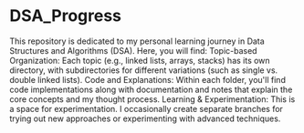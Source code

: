 # DSA_Progress
 This repository is dedicated to my personal learning journey in Data Structures and Algorithms (DSA). Here, you will find:      Topic-based Organization: Each topic (e.g., linked lists, arrays, stacks) has its own directory, with subdirectories for different variations (such as single vs. double linked lists).     Code and Explanations: Within each folder, you'll find code implementations along with documentation and notes that explain the core concepts and my thought process.     Learning & Experimentation: This is a space for experimentation. I occasionally create separate branches for trying out new approaches or experimenting with advanced techniques.
